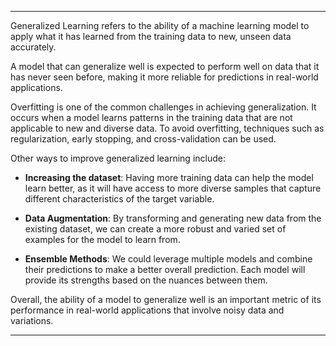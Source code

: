 
---

<!-- ## Generalized Learning -->

Generalized Learning refers to the ability of a machine learning model to apply what it has learned from the training data to new, unseen data accurately.

A model that can generalize well is expected to perform well on data that it has never seen before, making it more reliable for predictions in real-world applications.

Overfitting is one of the common challenges in achieving generalization. It occurs when a model learns patterns in the training data that are not applicable to new and diverse data. To avoid overfitting, techniques such as regularization, early stopping, and cross-validation can be used.

Other ways to improve generalized learning include:

*   **Increasing the dataset**: Having more training data can help the model learn better, as it will have access to more diverse samples that capture different characteristics of the target variable.
    
*   **Data Augmentation**: By transforming and generating new data from the existing dataset, we can create a more robust and varied set of examples for the model to learn from.
    
*   **Ensemble Methods**: We could leverage multiple models and combine their predictions to make a better overall prediction. Each model will provide its strengths based on the nuances between them.
    

Overall, the ability of a model to generalize well is an important metric of its performance in real-world applications that involve noisy data and variations.

---
